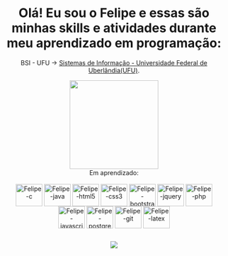 <div align = "center">
<h1> Olá! Eu sou o Felipe e essas são minhas skills e atividades durante meu aprendizado em programação: </h1>

<a > BSI - UFU -> <a align = "center" href="https://ufu.br/"> Sistemas de Informação - Universidade Federal de Uberlândia(UFU)</a>.
</div>
<div align = "center">
<img height = "200em" src="https://github-readme-stats.vercel.app/api/top-langs/?username=felipelemedias&show_icons=true&theme=calm_pink&count_private=true"/>
</div>
    
<div align = "center">
  Em aprendizado: <br>
  <div style="display: inline_block"><br>
  <img align="center" alt="Felipe-c" height="50" width="60" src="https://cdn.jsdelivr.net/gh/devicons/devicon/icons/c/c-original.svg">
  <img align="center" alt="Felipe-java" height="50" width="60" src="https://cdn.jsdelivr.net/gh/devicons/devicon/icons/java/java-original.svg">
  <img align="center" alt="Felipe-html5" height="50" width="60" src="https://cdn.jsdelivr.net/gh/devicons/devicon/icons/html5/html5-original.svg">
  <img align="center" alt="Felipe-css3" height="50" width="60" src="https://cdn.jsdelivr.net/gh/devicons/devicon/icons/css3/css3-original.svg">
  <img align="center" alt="Felipe-bootstrap" height="50" width="60" src="https://cdn.jsdelivr.net/gh/devicons/devicon/icons/bootstrap/bootstrap-original-wordmark.svg">
  <img align="center" alt="Felipe-jquery" height="50" width="60" src="https://cdn.jsdelivr.net/gh/devicons/devicon/icons/jquery/jquery-original-wordmark.svg">
  <img align="center" alt="Felipe-php" height="50" width="60" src="https://cdn.jsdelivr.net/gh/devicons/devicon/icons/php/php-original.svg">
  <img align="center" alt="Felipe-javascript" height="50" width="60" src="https://cdn.jsdelivr.net/gh/devicons/devicon/icons/javascript/javascript-original.svg">
  <img align="center" alt="Felipe-postgresql" height="50" width="60" src="https://cdn.jsdelivr.net/gh/devicons/devicon/icons/postgresql/postgresql-original-wordmark.svg">
  <img align="center" alt="Felipe-git" height="50" width="60" src="https://cdn.jsdelivr.net/gh/devicons/devicon/icons/git/git-original-wordmark.svg">
  <img align="center" alt="Felipe-latex" height="50" width="60" src="https://cdn.jsdelivr.net/gh/devicons/devicon/icons/latex/latex-original.svg">
</div>
  
  ##
    
<div align = "center"> 
  <a href = "mailto:flemedias@gmail.com"><img src="https://img.shields.io/badge/-Gmail-%23333?style=for-the-badge&logo=gmail&logoColor=white" target="_blank"></a>
</div>



